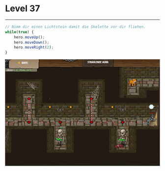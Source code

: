 # Level 37
___

```js
// Nimm dir einen Lichtstein damit die Skelette vor dir fliehen.
while(true) {
    hero.moveUp();
    hero.moveDown();
    hero.moveRight(2);   
}
```
<img src="images/level37.png" width=700 />
